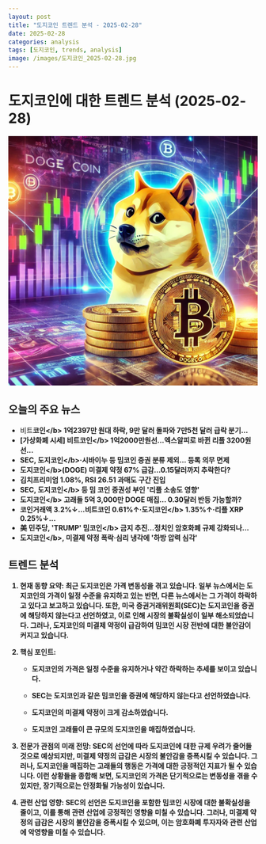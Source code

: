 ```yaml
---
layout: post
title: "도지코인 트렌드 분석 - 2025-02-28"
date: 2025-02-28
categories: analysis
tags: [도지코인, trends, analysis]
image: /images/도지코인_2025-02-28.jpg
---
```


# 도지코인에 대한 트렌드 분석 (2025-02-28)

![도지코인 관련 이미지](/images/도지코인_2025-02-28.jpg)

## 오늘의 주요 뉴스

- 비트<b>코인<\/b> 1억2397만 원대 하락, 9만 달러 돌파와 7만5천 달러 급락 분기...
- [가상화폐 시세] 비트<b>코인<\/b> 1억2000만원선…엑스알피로 바뀐 리플 3200원선...
- SEC, <b>도지코인<\/b>·시바이누 등 밈코인 증권 분류 제외… 등록 의무 면제
- <b>도지코인<\/b>(DOGE) 미결제 약정 67% 급감…0.15달러까지 추락한다?
- 김치프리미엄 1.08%, RSI 26.51 과매도 구간 진입
- SEC, <b>도지코인<\/b> 등 밈 코인 증권성 부인 '리플 소송도 영향'
- <b>도지코인<\/b> 고래들 5억 3,000만 DOGE 매집… 0.30달러 반등 가능할까?
- 코인거래액 3.2%↓…비트코인 0.61%↑·<b>도지코인<\/b> 1.35%↑·리플 XRP 0.25%↓...
- 美 민주당, 'TRUMP' 밈<b>코인<\/b> 금지 추진…정치인 암호화폐 규제 강화되나...
- <b>도지코인<\/b>, 미결제 약정 폭락·심리 냉각에 '하방 압력 심각'

## 트렌드 분석

1. 현재 동향 요약: 최근 도지코인은 가격 변동성을 겪고 있습니다. 일부 뉴스에서는 도지코인의 가격이 일정 수준을 유지하고 있는 반면, 다른 뉴스에서는 그 가격이 하락하고 있다고 보고하고 있습니다. 또한, 미국 증권거래위원회(SEC)는 도지코인을 증권에 해당하지 않는다고 선언하였고, 이로 인해 시장의 불확실성이 일부 해소되었습니다. 그러나, 도지코인의 미결제 약정이 급감하여 밈코인 시장 전반에 대한 불안감이 커지고 있습니다.



2. 핵심 포인트: 

   - 도지코인의 가격은 일정 수준을 유지하거나 약간 하락하는 추세를 보이고 있습니다.

   - SEC는 도지코인과 같은 밈코인을 증권에 해당하지 않는다고 선언하였습니다.

   - 도지코인의 미결제 약정이 크게 감소하였습니다.

   - 도지코인 고래들이 큰 규모의 도지코인을 매집하였습니다.



3. 전문가 관점의 미래 전망: SEC의 선언에 따라 도지코인에 대한 규제 우려가 줄어들 것으로 예상되지만, 미결제 약정의 급감은 시장의 불안감을 증폭시킬 수 있습니다. 그러나, 도지코인을 매집하는 고래들의 행동은 가격에 대한 긍정적인 지표가 될 수 있습니다. 이런 상황들을 종합해 보면, 도지코인의 가격은 단기적으로는 변동성을 겪을 수 있지만, 장기적으로는 안정화될 가능성이 있습니다.



4. 관련 산업 영향: SEC의 선언은 도지코인을 포함한 밈코인 시장에 대한 불확실성을 줄이고, 이를 통해 관련 산업에 긍정적인 영향을 미칠 수 있습니다. 그러나, 미결제 약정의 급감은 시장의 불안감을 증폭시킬 수 있으며, 이는 암호화폐 투자자와 관련 산업에 악영향을 미칠 수 있습니다.